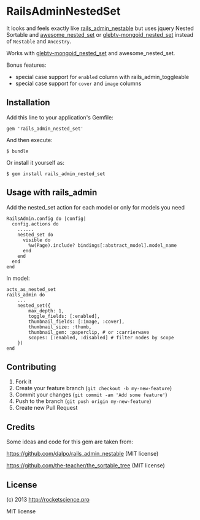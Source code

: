 # RailsAdminNestedSet

It looks and feels exactly like [rails_admin_nestable](https://github.com/dalpo/rails_admin_nestable) but uses jquery Nested Sortable and
[awesome_nested_set](https://github.com/collectiveidea/awesome_nested_set) or [glebtv-mongoid_nested_set](https://github.com/glebtv/mongoid_nested_set) instead of `Nestable` and `Ancestry`.

Works with [glebtv-mongoid_nested_set](https://github.com/glebtv/mongoid_nested_set) and awesome_nested_set.

Bonus features:

* special case support for `enabled` column with rails_admin_toggleable
* special case support for `cover` and `image` columns

## Installation

Add this line to your application's Gemfile:

    gem 'rails_admin_nested_set'

And then execute:

    $ bundle

Or install it yourself as:

    $ gem install rails_admin_nested_set

## Usage with rails_admin

Add the nested_set action for each model or only for models you need

    RailsAdmin.config do |config|
      config.actions do
        ......
        nested_set do
          visible do
            %w(Page).include? bindings[:abstract_model].model_name
          end
        end
      end
    end

In model:

    acts_as_nested_set
    rails_admin do
        ...
        nested_set({
            max_depth: 1,
            toggle_fields: [:enabled],
            thumbnail_fields: [:image, :cover],
            thumbnail_size: :thumb,
            thumbnail_gem: :paperclip, # or :carrierwave
            scopes: [:enabled, :disabled] # filter nodes by scope
        })
    end

## Contributing

1. Fork it
2. Create your feature branch (`git checkout -b my-new-feature`)
3. Commit your changes (`git commit -am 'Add some feature'`)
4. Push to the branch (`git push origin my-new-feature`)
5. Create new Pull Request

## Credits

Some ideas and code for this gem are taken from:

https://github.com/dalpo/rails_admin_nestable (MIT license)

https://github.com/the-teacher/the_sortable_tree (MIT license)

## License

(c) 2013 http://rocketscience.pro

MIT license
